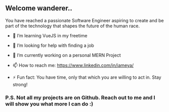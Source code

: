 ##  Welcome wanderer.. 

You have reached a passionate Software Engineer aspiring to create and be part of the technology that shapes the future of the human race.

- 🌱 I’m learning VueJS in my freetime

- 🤔 I’m looking for help with finding a job

- 🔭 I’m currently working on a personal MERN Project 

- 📫 How to reach me: https://www.linkedin.com/in/iameya/

- ⚡ Fun fact: You have time, only that which you are willing to act in. Stay strong!

### P.S. Not all my projects are on Github. Reach out to me and I will show you what more I can do :) 



<!--
**Ameya64/Ameya64** is a ✨ _special_ ✨ repository because its `README.md` (this file) appears on your GitHub profile.

Here are some ideas to get you started:

- 🔭 I’m currently working on ...
- 🌱 I’m currently learning ...
- 👯 I’m looking to collaborate on ...
- 🤔 I’m looking for help with ...
- 💬 Ask me about ...
- 📫 How to reach me: ...
- 😄 Pronouns: ...
- ⚡ Fun fact: ...
-->
